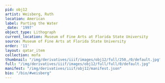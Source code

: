 ```yaml
---
pid: obj12
artist: Weisberg, Ruth
location: American
label: Parting the Water
_date: '1997'
object_type: Lithograph
current_location: Museum of Fine Arts at Florida State University
source: Museum of Fine Arts at Florida State University
order: '11'
layout: qatar_item
collection: mofa
thumbnail: "/img/derivatives/iiif/images/obj12/full/250,/0/default.jpg"
full: "/img/derivatives/iiif/images/obj12/full/full/0/default.jpg"
manifest: "/img/derivatives/iiif/obj12/manifest.json"
bio: "/bio/#weisberg"
---
```

